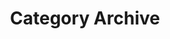---
title: Category Archive
layout: categories
permalink: /categories/
show_excerpts: true
entries_layout: list
---